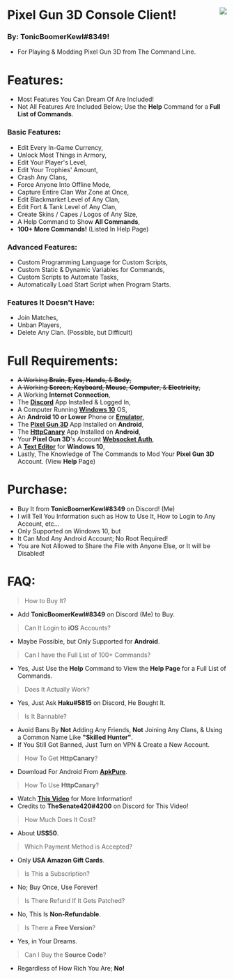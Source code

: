 # Pixel Gun 3D Console Client! <img align="right" src="https://cdn.discordapp.com/avatars/203451754275143681/a_041f8c88acda3ecf5177668b4ee58a54.gif"/>
### By: **TonicBoomerKewl#8349**!
- For Playing & Modding Pixel Gun 3D from The Command Line.

# Features:
- Most Features You Can Dream Of Are Included!
- Not All Features Are Included Below; Use the **Help** Command for a **Full List of Commands**.
### **Basic Features:**
- Edit Every In-Game Currency,
- Unlock Most Things in Armory,
- Edit Your Player's Level,
- Edit Your Trophies' Amount,
- Crash Any Clans,
- Force Anyone Into Offline Mode,
- Capture Entire Clan War Zone at Once,
- Edit Blackmarket Level of Any Clan,
- Edit Fort & Tank Level of Any Clan,
- Create Skins / Capes / Logos of Any Size,
- A Help Command to Show **All Commands**,
- **100+ More Commands!** (Listed In Help Page)
### **Advanced Features:**
- Custom Programming Language for Custom Scripts,
- Custom Static & Dynamic Variables for Commands,
- Custom Scripts to Automate Tasks,
- Automatically Load Start Script when Program Starts.
### **Features It Doesn't Have:**
- Join Matches,
- Unban Players, 
- Delete Any Clan. (Possible, but Difficult)

# Full Requirements:
- ~~A Working **Brain**, **Eyes**, **Hands**, & **Body**,~~
- ~~A Working **Screen**, **Keyboard**, **Mouse**, **Computer**, & **Electricity**,~~
- A Working **Internet Connection**,
- The **[Discord](https://discord.com/api/downloads/distributions/app/installers/latest?channel=stable&platform=win&arch=x86)** App Installed & Logged In,
- A Computer Running **[Windows 10](https://go.microsoft.com/fwlink/?LinkId=691209)** OS,
- An **Android 10 or Lower** Phone or **[Emulator](https://www.bignox.com/en/download/fullPackage/win_64?beta)**,
- The **[Pixel Gun 3D](https://play.google.com/store/apps/details?id=com.pixel.gun3d)** App Installed on **Android**,
- The **[HttpCanary](https://m.apkpure.com/httpcanary-%E2%80%94-http-sniffer-capture-analysis/com.guoshi.httpcanary/download?from=details)** App Installed on **Android**,
- Your **Pixel Gun 3D**'s Account **[Websocket Auth](https://www.youtube.com/watch?v=W5hCiSnl9UE)**,
- A **[Text Editor](https://notepad-plus-plus.org/downloads/)** for **Windows 10**,
- Lastly, The Knowledge of The Commands to Mod Your **Pixel Gun 3D** Account. (View **Help** Page)

# Purchase:
- Buy It from **TonicBoomerKewl#8349** on Discord! (Me)
- I will Tell You Information such as How to Use It, How to Login to Any Account, etc...
- Only Supported on Windows 10, but
- It Can Mod Any Android Account; No Root Required!
- You are Not Allowed to Share the File with Anyone Else, or It will be Disabled!

# FAQ:
> How to Buy It?
- Add **TonicBoomerKewl#8349** on Discord (Me) to Buy.
> Can It Login to **iOS** Accounts?
- Maybe Possible, but Only Supported for **Android**.
> Can I have the Full List of 100+ Commands?
- Yes, Just Use the **Help** Command to View the **Help Page** for a Full List of Commands.
> Does It Actually Work?
- Yes, Just Ask **Haku#5815** on Discord, He Bought It.
> Is It Bannable?
- Avoid Bans By **Not** Adding Any Friends, **Not** Joining Any Clans, & Using a Common Name Like **"**Skilled Hunter**"**.
- If You Still Got Banned, Just Turn on VPN & Create a New Account.
> How To Get **HttpCanary**?
- Download For Android From **[ApkPure](https://m.apkpure.com/httpcanary-%E2%80%94-http-sniffer-capture-analysis/com.guoshi.httpcanary/download?from=details)**.
> How To Use **HttpCanary**?
- Watch **[This Video](https://www.youtube.com/watch?v=W5hCiSnl9UE)** for More Information!
- Credits to **TheSenate420#4200** on Discord for This Video!
> How Much Does It Cost?
- About **US$50**.
> Which Payment Method is Accepted?
- Only **USA Amazon Gift Cards**.
> Is This a Subscription?
- No; Buy Once, Use Forever!
> Is There Refund If It Gets Patched?
- No, This Is **Non-Refundable**.
> Is There a **Free Version**?
- Yes, in Your Dreams.
> Can I Buy the **Source Code**?
- Regardless of How Rich You Are; **No!**

<!--gAAAAABg4TXKlfMynnNeHSDRFoxdqh2v3O9J2kALBlItQLvfk_YvM7SlHOqWupuTplybSnHsw70bnFn6kzJo5rC8LKLK7rnQl9eS40mt5cJr4RshW27XKnZ9bLGICqtSuynM2rAVd3DOCiJiU6R9MrxtBKM7TtMipy8yWE9oKtp1nWElccLjMXGcWIXmSb449OzJF1Ct6gLC1v6HcFmjtfdyfg1VOsiqGRVpmCDdOPDMy_s0QAcvIp633aWxNgEVsSXgMhr2g5_n7sOz6_tsK_Zzba5VL7d0UN52Y6SJMhroCvp2zvXvD3qlZ224QNQY_woWqZ0t2vY908EJoX8HIQI2YJXbYSC-FlUjiIVHD5cfDpIa7633C2c8TWaU-u_iIcybjsgPZ3_fnE0GtObWH9pV2yqi21wmP3tYd1pVRtWixoVzHytKX5NAs7e5_EavbHvGKPVmQuVqFcfD7qbYKkfliVdiOGRE75_UsjjdfKlnxPmzli43zLbVrDejFo3tXBGUd9AJtc8k1YuFiLBgkXbiWuoCoi1OdmDUTPSL1ochHrh3b1qG63BgecC0IjMS0tz9p79oA4ATVZ2-EbaF7WPx-qK8MFvZYE5oNiDYtY3E9lpvwFaygnMJikfZ3Ofm2TE5L-HoHgKfqMe1RkAEqkiEV8nM8rpcTSMdhX53NiPWBxze9OIi292Sv84AIwcLmORsLvDAkfqdkRDDi9M7ZLdeXAPicSVTYBp4RqiG5nAo67ugBk-lbQYktiZdisOswsEazzeLiHUZD4bzFItfc5j77EX0YkUFERcQOjg5zoR70B1S877BKrSY_15itcTEgCGUz4SmHDQKKewTE9vI7VSjB2gBCuRrwli6HVJYcIMIVlGgnYGmqLf1ie65XgP69KCJsIAHFRZl62D2S7atDy0QXJ59_YpvXu_fQScC2h-hHkZpp_W-LjnsEdulcA3--5eRL-tMtO7YmCHK84lUr1-J08d6bh6TX7ZuykudvTEUAEyk6_27LASmM-_k1dGk5G2e107Bbi88oJ_Li5nUgHGpZztWbawqrtG7RW92wbf7vsfb5jLWGt8CYFvlBAtxyUK_LlQ0VwDsfsNiBg85bo1J5fx9qL_oOpMFzbc_d6o1g_6EW9b29fG0IEMAv9o6W2MG9LhcBHYSub6EYT5QblVrqkddSKgQ8WmiyHw03yMyYAW9YT4VmQaJnYNAQL0G4yW9dQiY1sjGqHb0dSFjU_QQpI5UuJbSjo8y7KCrarv6AmBpYWFZC_ujmHLVh3c9-jsuyoqpFp9fna1aEp8AVOYdxV8SW2OAwE74taJPufALuy1Ik-rv4nUJ6BD0EGtBzSl9zHQuSqM6ECo8YJhRGc0qM6yH41IQ-xcBfrquxAHoQLY-ymXXE_a5wAttQHnJBuTMSGXJOglQJKg2ahG_fZrg3z_Q3Rf3dc9SPT8MeuhPJH9EdrWsANrFD7yehxUusAqd1ctuCXbCnOMxXcyTWxCc4rVQrN5bwaQsvMOuZ-FnA64XeNj6Rk_aR0gkIaahPZzgB-sHjLeSFLjvwBBsaKmXcvoYMQzAqJ77CSXmRqRv0fcXGY6uDpZaBJGYyZVhLKMF6WqIZsldrZ9IfBob-Jfo3cCbQnC7Iz6zYDsAbJhg6LO-LkVYVsnZKJiW5Ba3sNH5rtSiv4Qg_M9-fwFNSyO6XFokqEU55wRYjXD2Ntx9s5I6zVyRV5UIkk0Mo_aatSVJ09jagbbmXEdcxHh1XlpmGzzWO9LiGHAEH2kcBx1W5BCzcH3Dj4mAq2ns7y3TuaSrinV0x3Aqz3bK5F59JEcuHKW28LmldcFSnX4H2kpJabd9g2rw6EUq_SyWWCQvbB6LAekGadjDmf95_yx8srl_4jwoQTpA0a69_-2Amx8gfNX72MkdTqKSp5BrRgYmYbmiqIDenOjWKkz7eUGk9_WY7bKv5vcvhfZOmOsm_lKzGmExfqFfqfyf8VVxKzk-F5Gh-LdddOvfWXmrVOJwvA129s3K4nWDbdutuDRdFsAqCdumDmP_23B32dZ44LyN529HXpakfMFz-SUGrIfyYB5mqUkgHewZtTMRaxCqSIuGSBA1-PdqvozPebutF5E4wSAUStKMipVblwMD1_UO9DzfOaiAHTidXO-haWneL83V704p1IfFOWXvPnOLZIiNS7UA72POpJB_o5w4AptZPlddObJ2oNZbP47ckVrHHoRi74D7eJCCYLkoSVVWQzIHGkGgDdEChyDpxzQrDwmPsAw9yDnkTD-1uXN_9D_-GCBXtJ2xCQVDE2T-5x7Hq90F8Kh-ufCzVFyTAiFwy9kqS5RW9P-rAsGuYRL1gf-uOKudmBMgdEteO1yYc36HsNDk34EgY96Co-nBPEHstTt1JUKsEQEfyPsCs6PptKLKg_wYl3LpbUyUsWW41yQWyWXEtx6K4-jPAW8eU-GZKdAdZ2NKLIGhKh0eYArP-X6aj61SYCBujriMRhEdyDaf7-ghepi3RYEUpjKVsQnwMufyZUMkj2EkSjjnLFYPY0FT1Q35nG0Ys_5NcVO83SIom9GPE5O-PX7EQEDmcjw81uzux6xJnj7pL4T-TLfXE1vxY5F7mmOy3BflgAlUB3Lw0DMbgYMLgY3omD9GXuhi4FFyVHUJ6K5QC5z0og==-->
